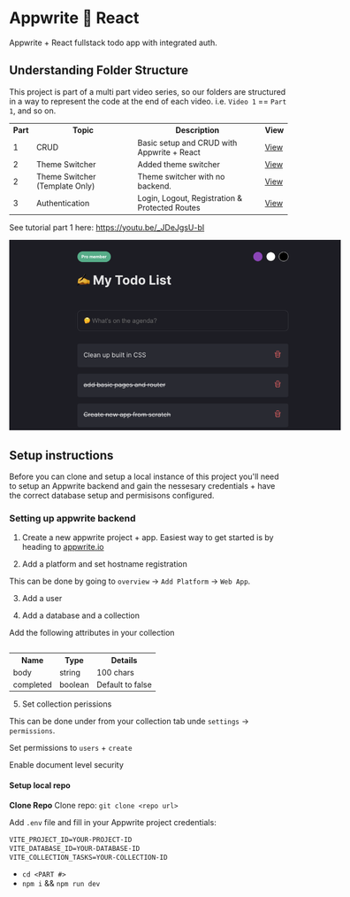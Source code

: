 # Appwrite 🤝 React

Appwrite + React fullstack todo app with integrated auth.

## Understanding Folder Structure

This project is part of a multi part video series, so our folders are structured in a way to represent the code at the end of each video. i.e. `Video 1` == `Part 1`, and so on.

<table>
    <tr>
        <th>Part</th>
        <th>Topic</th>
        <th>Description</th>
        <th>View</th>
    </tr>
    <tr>
        <td>1</td>
        <td>CRUD</td>
        <td>Basic setup and CRUD with Appwrite + React</td>
        <td><a href="/Part-1/">View</a></td>
    </tr>
    <tr>
        <td>2</td>
        <td>Theme Switcher</td>
        <td>Added theme switcher</td>
        <td><a href="/Part-2/">View</a></td>
    </tr>
    <tr>
        <td>2</td>
        <td>Theme Switcher (Template Only)</td>
        <td>Theme switcher with no backend.</td>
        <td><a href="/Part-2-Template-only/">View</a></td>
    </tr>
    <tr>
        <td>3</td>
        <td>Authentication</td>
        <td>Login, Logout, Registration & Protected Routes</td>
        <td><a href="/Part-3/">View</a></td>
    </tr>
<table/>

See tutorial part 1 here: https://youtu.be/_JDeJgsU-bI

<img style="max-width:600px" src="./assets/notes.png"/>

## Setup instructions

Before you can clone and setup a local instance of this project you'll need to setup an Appwrite backend and gain the nessesary credentials + have the correct database setup and permisisons configured.

### Setting up appwrite backend

1. Create a new appwrite project + app. Easiest way to get started is by heading to [appwrite.io](https://appwrite.io/)

2. Add a platform and set hostname registration

This can be done by going to `overview` -> `Add Platform` -> `Web App`.

3. Add a user

4. Add a database and a collection

Add the following attributes in your collection

<table>
    <tr>    
        <th>Name</th>
        <th>Type</th>
        <th>Details</th>
    <tr>
    <tr>    
        <td>body</td>
        <td>string</td>
        <td>100 chars</td>
    <tr>
    <tr>    
        <td>completed</td>
        <td>boolean</td>
        <td>Default to false</td>
    <tr>
</table>

5. Set collection perissions

This can be done under from your collection tab unde `settings` -> `permissions`.

Set permissions to `users` + `create`

Enable document level security

#### Setup local repo

**Clone Repo**
Clone repo: `git clone <repo url>`

Add `.env` file and fill in your Appwrite project credentials:

```
VITE_PROJECT_ID=YOUR-PROJECT-ID
VITE_DATABASE_ID=YOUR-DATABASE-ID
VITE_COLLECTION_TASKS=YOUR-COLLECTION-ID
```

-   `cd <PART #>`
-   `npm i` && `npm run dev`
